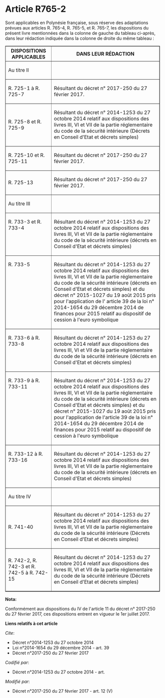 # Article R765-2

Sont applicables en Polynésie française, sous réserve des 
adaptations prévues aux articles R. 765-4, R. 765-5, et R. 765-7, les dispositions du présent livre mentionnées dans la
colonne de gauche du tableau ci-après, dans leur rédaction indiquée dans la colonne de droite du même tableau :

<table border="1">
  <tbody>
    <tr>
      <th>DISPOSITIONS APPLICABLES 

</th>
      <th>DANS LEUR RÉDACTION 

</th>
    </tr>
    <tr>
      <td>

Au titre II 

</td>
      <td>

</td>
    </tr>
    <tr>
      <td>

R. 725-1 à R. 725-7 

</td>
      <td>

Résultant du décret n° 2017-250 du 27 février 2017. 

</td>
    </tr>
    <tr>
      <td>

R. 725-8 et R. 725-9 

</td>
      <td>

Résultant du décret n° 2014-1253 du 27 octobre 2014 relatif aux dispositions des livres III, VI et VII de la partie
réglementaire du code de la sécurité intérieure (Décrets en Conseil d'Etat et décrets simples) 

</td>
    </tr>
    <tr>
      <td>R. 725-10 et R. 725-11 </td>
      <td>

Résultant du décret n° 2017-250 du 27 février 2017. 

</td>
    </tr>
    <tr>
      <td>R. 725-13 </td>
      <td>

Résultant du décret n° 2017-250 du 27 février 2017. 

</td>
    </tr>
    <tr>
      <td>

Au titre III

</td>
      <td>

</td>
    </tr>
    <tr>
      <td align="left" valign="top">

R. 733-3 et R. 733-4 

</td>
      <td valign="top" align="left">

Résultant du décret n° 2014-1253 du 27 octobre 2014 relatif aux dispositions des livres III, VI et VII de la partie
réglementaire du code de la sécurité intérieure (décrets en Conseil d'Etat et décrets simples) 

</td>
    </tr>
    <tr>
      <td valign="top" align="left">

R. 733-5 

</td>
      <td align="left" valign="top">

Résultant du décret n° 2014-1253 du 27 octobre 2014 relatif aux dispositions des livres III, VI et VII de la partie
réglementaire du code de la sécurité intérieure (décrets en Conseil d'Etat et décrets simples) et du 
décret n° 2015-1027 du 19 août 2015
 pris pour l'application de l'
article 39 de la loi n° 2014-1654 du 29 décembre 2014
 de finances pour 2015 relatif au dispositif de cession à l'euro symbolique 

</td>
    </tr>
    <tr>
      <td align="left" valign="top">

R. 733-6 à R. 733-8 

</td>
      <td valign="top" align="left">

Résultant du décret n° 2014-1253 du 27 octobre 2014 relatif aux dispositions des livres III, VI et VII de la partie
réglementaire du code de la sécurité intérieure (décrets en Conseil d'Etat et décrets simples)

</td>
    </tr>
    <tr>
      <td align="left" valign="top">

R. 733-9 à R. 733-11

</td>
      <td valign="top" align="left">

Résultant du décret n° 2014-1253 du 27 octobre 2014 relatif aux dispositions des livres III, VI et VII de la partie
réglementaire du code de la sécurité intérieure (décrets en Conseil d'Etat et décrets simples) et du décret n° 2015-1027 du
19 août 2015 pris pour l'application de l'article 39 de la loi n° 2014-1654 du 29 décembre 2014 de finances pour 2015 relatif
au dispositif de cession à l'euro symbolique 

</td>
    </tr>
    <tr>
      <td valign="top" align="left">

R. 733-12 à R. 733-16

</td>
      <td align="left" valign="top">

Résultant du décret n° 2014-1253 du 27 octobre 2014  relatif aux dispositions des livres III, VI et VII de la partie
réglementaire du code de la sécurité intérieure (décrets en Conseil d'Etat et décrets simples) 

</td>
    </tr>
    <tr>
      <td>

Au titre IV 

</td>
      <td>

</td>
    </tr>
    <tr>
      <td>

R. 741-40 

</td>
      <td>

Résultant du décret n° 2014-1253 du 27 octobre 2014 relatif aux dispositions des livres III, VI et VII de la partie
réglementaire du code de la sécurité intérieure (Décrets en Conseil d'Etat et décrets simples) 

</td>
    </tr>
    <tr>
      <td>

R. 742-2, R. 742-3 et R. 742-5 à R. 742-15 

</td>
      <td>

Résultant du décret n° 2014-1253 du 27 octobre 2014 relatif aux dispositions des livres III, VI et VII de la partie
réglementaire du code de la sécurité intérieure (Décrets en Conseil d'Etat et décrets simples)

</td>
    </tr>
  </tbody>
</table>

**Nota:**

Conformément aux dispositions du IV de l'article 11 du décret n° 2017-250 du 27 février 2017, ces dispositions entrent en
vigueur le 1er juillet 2017.

**Liens relatifs à cet article**

_Cite_:

  - Décret n°2014-1253 du 27 octobre 2014
  - Loi n°2014-1654 du 29 décembre 2014 - art. 39
  - Décret n°2017-250 du 27 février 2017

_Codifié par_:

  - Décret n°2014-1253 du 27 octobre 2014 - art.

_Modifié par_:

  - Décret n°2017-250 du 27 février 2017 - art. 12 (V)
